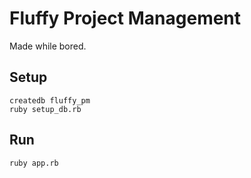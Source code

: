# Fluffy Project Management

Made while bored.

## Setup

```
createdb fluffy_pm
ruby setup_db.rb
```

## Run

```
ruby app.rb
```
